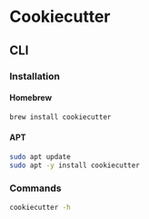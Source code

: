 # Cookiecutter

## CLI

### Installation

#### Homebrew

```sh
brew install cookiecutter
```

#### APT

```sh
sudo apt update
sudo apt -y install cookiecutter
```

### Commands

```sh
cookiecutter -h
```
